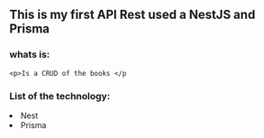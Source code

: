 ## This is my first API Rest used a NestJS and Prisma

### whats is:
    <p>Is a CRUD of the books </p

### List of the technology: 
<li>Nest</li>
<li>Prisma</li>

